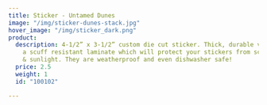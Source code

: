 ```yaml
---
title: Sticker - Untamed Dunes
image: "/img/sticker-dunes-stack.jpg"
hover_image: "/img/sticker_dark.png"
product:
  description: 4-1/2” x 3-1/2” custom die cut sticker. Thick, durable vinyl  with
    a scuff resistant laminate which will protect your stickers from scratches, water
    & sunlight. They are weatherproof and even dishwasher safe!
  price: 2.5
  weight: 1
  id: "100102"

---
```

